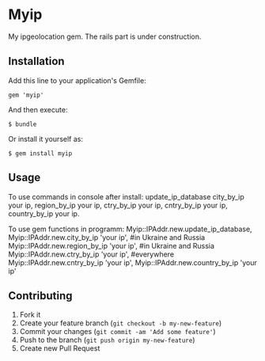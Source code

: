 # Myip

My ipgeolocation gem.
The rails part is under construction.

## Installation

Add this line to your application's Gemfile:

    gem 'myip'

And then execute:

    $ bundle

Or install it yourself as:

    $ gem install myip

## Usage

  To use commands in console after install:
  update_ip_database
  city_by_ip    your ip,
  region_by_ip  your ip,
  ctry_by_ip    your ip,
  cntry_by_ip   your ip,
  country_by_ip your ip.
  
  To use gem functions in programm:
  Myip::IPAddr.new.update_ip_database,
  Myip::IPAddr.new.city_by_ip 'your ip',    #in Ukraine and Russia
  Myip::IPAddr.new.region_by_ip 'your ip',   #in Ukraine and Russia
  Myip::IPAddr.new.ctry_by_ip 'your ip',     #everywhere
  Myip::IPAddr.new.cntry_by_ip 'your ip',
  Myip::IPAddr.new.country_by_ip 'your ip'
  
## Contributing

1. Fork it
2. Create your feature branch (`git checkout -b my-new-feature`)
3. Commit your changes (`git commit -am 'Add some feature'`)
4. Push to the branch (`git push origin my-new-feature`)
5. Create new Pull Request
